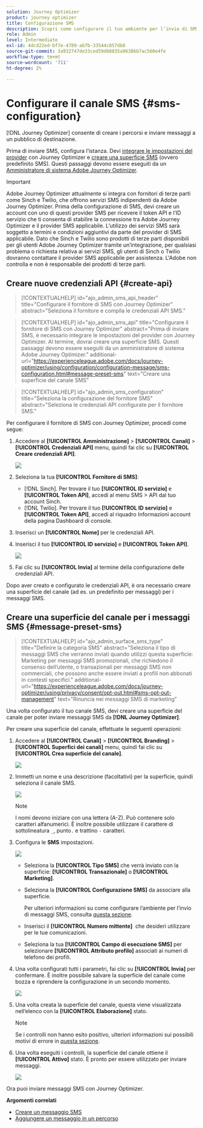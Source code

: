 ```yaml
---
solution: Journey Optimizer
product: journey optimizer
title: Configurazione SMS
description: Scopri come configurare il tuo ambiente per l’invio di SMS con Journey Optimizer
role: Admin
level: Intermediate
exl-id: 4dcd22ed-bf7e-4789-ab7b-33544c857db8
source-git-commit: 3a932747de33ced59d68835a96386b7ac560e4fe
workflow-type: tm+mt
source-wordcount: '711'
ht-degree: 2%

---
```


# Configurare il canale SMS {#sms-configuration}

[!DNL Journey Optimizer] consente di creare i percorsi e inviare messaggi a un pubblico di destinazione.

Prima di inviare SMS, configura l’istanza. Devi [integrare le impostazioni del provider](#create-api) con Journey Optimizer e [creare una superficie SMS](#message-preset-sms) (ovvero predefinito SMS). Questi passaggi devono essere eseguiti da un [Amministratore di sistema Adobe Journey Optimizer](../start/path/administrator.md).

>[!IMPORTANT]
>
>Adobe Journey Optimizer attualmente si integra con fornitori di terze parti come Sinch e Twilio, che offrono servizi SMS indipendenti da Adobe Journey Optimizer.  Prima della configurazione di SMS, devi creare un account con uno di questi provider SMS per ricevere il token API e l’ID servizio che ti consenta di stabilire la connessione tra Adobe Journey Optimizer e il provider SMS applicabile. L’utilizzo dei servizi SMS sarà soggetto a termini e condizioni aggiuntivi da parte del provider di SMS applicabile. Dato che Sinch e Twilio sono prodotti di terze parti disponibili per gli utenti Adobe Journey Optimizer tramite un’integrazione, per qualsiasi problema o richiesta relativa ai servizi SMS, gli utenti di Sinch o Twilio dovranno contattare il provider SMS applicabile per assistenza. L&#39;Adobe non controlla e non è responsabile dei prodotti di terze parti.

## Creare nuove credenziali API {#create-api}

>[!CONTEXTUALHELP]
>id="ajo_admin_sms_api_header"
>title="Configurare il fornitore di SMS con Journey Optimizer"
>abstract="Seleziona il fornitore e compila le credenziali API SMS."

>[!CONTEXTUALHELP]
>id="ajo_admin_sms_api"
>title="Configurare il fornitore di SMS con Journey Optimizer"
>abstract="Prima di inviare SMS, è necessario integrare le impostazioni del provider con Journey Optimizer. Al termine, dovrai creare una superficie SMS. Questi passaggi devono essere eseguiti da un amministratore di sistema Adobe Journey Optimizer."
>additional-url="https://experienceleague.adobe.com/docs/journey-optimizer/using/configuration/configuration-message/sms-configuration.html#message-preset-sms" text="Creare una superficie del canale SMS"

>[!CONTEXTUALHELP]
>id="ajo_admin_sms_configuration"
>title="Seleziona la configurazione del fornitore SMS"
>abstract="Seleziona le credenziali API configurate per il fornitore SMS."

Per configurare il fornitore di SMS con Journey Optimizer, procedi come segue:

1. Accedere al **[!UICONTROL Amministrazione]** > **[!UICONTROL Canali]** > **[!UICONTROL Credenziali API]** menu, quindi fai clic su **[!UICONTROL Creare credenziali API]**.

   ![](assets/sms_4.png)

1. Seleziona la tua **[!UICONTROL Fornitore di SMS]**:

   * [!DNL Sinch]. Per trovare il tuo **[!UICONTROL ID servizio]** e **[!UICONTROL Token API]**, accedi al menu SMS > API dal tuo account Sinch.
   * [!DNL Twilio]. Per trovare il tuo **[!UICONTROL ID servizio]** e **[!UICONTROL Token API]**, accedi al riquadro Informazioni account della pagina Dashboard di console.

1. Inserisci un **[!UICONTROL Nome]** per le credenziali API.

1. Inserisci il tuo **[!UICONTROL ID servizio]** e **[!UICONTROL Token API]**.

   ![](assets/sms_5.png)

1. Fai clic su **[!UICONTROL Invia]** al termine della configurazione delle credenziali API.

Dopo aver creato e configurato le credenziali API, è ora necessario creare una superficie del canale (ad es. un predefinito per messaggi) per i messaggi SMS.

## Creare una superficie del canale per i messaggi SMS {#message-preset-sms}

>[!CONTEXTUALHELP]
>id="ajo_admin_surface_sms_type"
>title="Definire la categoria SMS"
>abstract="Seleziona il tipo di messaggi SMS che verranno inviati quando utilizzi questa superficie: Marketing per messaggi SMS promozionali, che richiedono il consenso dell’utente, o transazionali per messaggi SMS non commerciali, che possono anche essere inviati a profili non abbonati in contesti specifici."
>additional-url="https://experienceleague.adobe.com/docs/journey-optimizer/using/privacy/consent/opt-out.html#sms-opt-out-management" text="Rinuncia nei messaggi SMS di marketing"

Una volta configurato il tuo canale SMS, devi creare una superficie del canale per poter inviare messaggi SMS da **[!DNL Journey Optimizer]**.

Per creare una superficie del canale, effettuate le seguenti operazioni:

1. Accedere al **[!UICONTROL Canali]** > **[!UICONTROL Branding]** > **[!UICONTROL Superfici dei canali]** menu, quindi fai clic su **[!UICONTROL Crea superficie del canale]**.

   ![](assets/preset-create.png)

1. Immetti un nome e una descrizione (facoltativi) per la superficie, quindi seleziona il canale SMS.

   ![](assets/sms_preset.png)

   >[!NOTE]
   >
   > I nomi devono iniziare con una lettera (A-Z). Può contenere solo caratteri alfanumerici. È inoltre possibile utilizzare il carattere di sottolineatura `_`, punto`.` e trattino `-` caratteri.

1. Configura le **SMS** impostazioni.

   ![](assets/preset-sms.png)

   * Seleziona la **[!UICONTROL Tipo SMS]** che verrà inviato con la superficie: **[!UICONTROL Transazionale]** o **[!UICONTROL Marketing]**.

   * Seleziona la **[!UICONTROL Configurazione SMS]** da associare alla superficie.

      Per ulteriori informazioni su come configurare l’ambiente per l’invio di messaggi SMS, consulta [questa sezione](#create-api).

   * Inserisci il **[!UICONTROL Numero mittente]** &#x200B; che desideri utilizzare per le tue comunicazioni.

   * Seleziona la tua **[!UICONTROL Campo di esecuzione SMS]** per selezionare **[!UICONTROL Attributo profilo]** associati ai numeri di telefono dei profili.

1. Una volta configurati tutti i parametri, fai clic su **[!UICONTROL Invia]** per confermare. È inoltre possibile salvare la superficie del canale come bozza e riprendere la configurazione in un secondo momento.

   ![](assets/sms_preset_2.png)

1. Una volta creata la superficie del canale, questa viene visualizzata nell’elenco con la **[!UICONTROL Elaborazione]** stato.

   >[!NOTE]
   >
   >Se i controlli non hanno esito positivo, ulteriori informazioni sui possibili motivi di errore in [questa sezione](#monitor-channel-surfaces).

1. Una volta eseguiti i controlli, la superficie del canale ottiene il **[!UICONTROL Attivo]** stato. È pronto per essere utilizzato per inviare messaggi.

   ![](assets/preset-active.png)

Ora puoi inviare messaggi SMS con Journey Optimizer.

**Argomenti correlati**

* [Creare un messaggio SMS](../messages/create-sms.md)
* [Aggiungere un messaggio in un percorso](../building-journeys/journeys-message.md)
